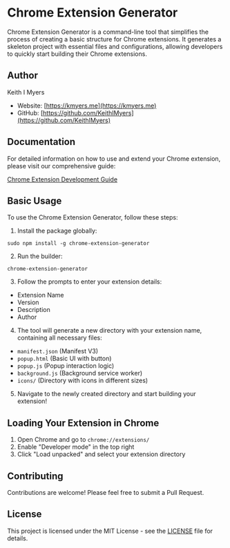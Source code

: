 # Chrome Extension Generator

Chrome Extension Generator is a command-line tool that simplifies the process of creating a basic structure for Chrome extensions. It generates a skeleton project with essential files and configurations, allowing developers to quickly start building their Chrome extensions.

## Author

Keith I Myers

- Website: [https://kmyers.me](https://kmyers.me)
- GitHub: [https://github.com/KeithIMyers](https://github.com/KeithIMyers)

## Documentation

For detailed information on how to use and extend your Chrome extension, please visit our comprehensive guide:

[Chrome Extension Development Guide](https://chromeos.guide/ChromeOS-Guide/Development/Chrome-Extension-Development/)

## Basic Usage

To use the Chrome Extension Generator, follow these steps:

1. Install the package globally:

```
sudo npm install -g chrome-extension-generator
```

2. Run the builder:
   
```
chrome-extension-generator
```




3. Follow the prompts to enter your extension details:
- Extension Name
- Version
- Description
- Author

4. The tool will generate a new directory with your extension name, containing all necessary files:
- `manifest.json` (Manifest V3)
- `popup.html` (Basic UI with button)
- `popup.js` (Popup interaction logic)
- `background.js` (Background service worker)
- `icons/` (Directory with icons in different sizes)

5. Navigate to the newly created directory and start building your extension!

## Loading Your Extension in Chrome

1. Open Chrome and go to `chrome://extensions/`
2. Enable "Developer mode" in the top right
3. Click "Load unpacked" and select your extension directory

## Contributing

Contributions are welcome! Please feel free to submit a Pull Request.

## License

This project is licensed under the MIT License - see the [LICENSE](LICENSE) file for details.